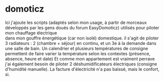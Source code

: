 # domoticz
Ici j'ajoute les scripts (adaptés selon mon usage, à partir de morceaux développés par les gens doués du forum EasyDomoticz) utilisés pour piloter mon chauffage électrique  
dans mon gouffre énergétique (car non isolé) domestique.
il s'agit de piloter 3 radiateurs : 2 (chambre + séjour) en continu, et un 3e à la demande dans une salle de bain.
Un calendrier et plusieurs températures de consigne permettent de faire varier la température selon les contextes (présence, absence, heure et date)
Et comme mon appartement est vraiment perrave j'ai également besoin de piloter 2 déshumidificateurs électriques (consigne d'humidité manuelle).
La facture d'électricité n'a pas baissé, mais le confort, si.
